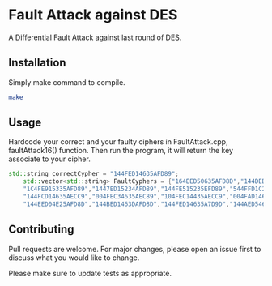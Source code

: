# Fault Attack against DES

A Differential Fault Attack against last round of DES.

## Installation

Simply make command to compile.

```bash
make
```

## Usage

Hardcode your correct and your faulty ciphers in FaultAttack.cpp, faultAttack16() function. Then run the program, it will return the key associate to your cipher. 

```cpp
std::string correctCypher = "144FED14635AFD89";
    std::vector<std::string> FaultCyphers = {"164EED50635AFD8D","144DED50635BFD89","145FEF50635AFD89","151FE956735AFD89","151FED54715BFD89","150FE9147358FD89","154FED14735AFF89","140FE915234EFD8B",
    "1C4FE915335AFD89","1447ED15234AFD89","144FE515235EFD89","544FFD1C234AFD89","544FFD156B4AFD89","544FED146312FD88","544FFD14631AF589","144FFD14671AED80","744FFD14671AFCC8","146FED14675AFC89",
    "144FCD14635AECC9","004FEC34635AEC89","104FEC14435AECC9","004FAD14637AFD89","104FAC14635ADD89","044FAC14635AB9A9","804FED14625ABD89","14CFED04625AF989","144F6D14635AB989","144AED84635AB989",
    "144EED04E25AFD8D","144BED1463DAFD8D","144FED14635A7D9D","144AED54635BFD0D"};
```

## Contributing
Pull requests are welcome. For major changes, please open an issue first to discuss what you would like to change.

Please make sure to update tests as appropriate.
